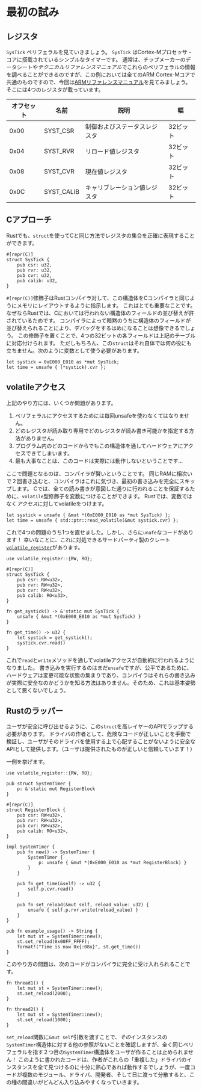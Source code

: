 <!-- # A First Attempt -->

# 最初の試み

<!-- ## The Registers -->

## レジスタ

<!--
Let's look at the 'SysTick' peripheral - a simple timer which comes with every Cortex-M processor core. Typically you'll be looking these up in the chip manufacturer's data sheet or *Technical Reference Manual*, but this example is common to all ARM Cortex-M cores, let's look in the [ARM reference manual]. We see there are four registers:
-->

`SysTick` ペリフェラルを見ていきましょう。 `SysTick` はCortex-Mプロセッサ・コアに搭載されているシンプルなタイマーです。
通常は、チップメーカーのデータシートや*テクニカルリファレンスマニュアル*でこれらのペリフェラルの情報を調べることができるのですが、この例においては全てのARM Cortex-Mコアで共通のものですので、今回は[ARMリファレンスマニュアル]を見てみましょう。
そこには4つのレジスタが載っています。

[ARMリファレンスマニュアル]: http://infocenter.arm.com/help/topic/com.arm.doc.dui0553a/Babieigh.html

<!--
| Offset | Name        | Description                 | Width  |
|--------|-------------|-----------------------------|--------|
| 0x00   | SYST_CSR    | Control and Status Register | 32 bits|
| 0x04   | SYST_RVR    | Reload Value Register       | 32 bits|
| 0x08   | SYST_CVR    | Current Value Register      | 32 bits|
| 0x0C   | SYST_CALIB  | Calibration Value Register  | 32 bits|
-->

| オフセット | 名前        | 説明                     | 幅     |
|----------|-------------|-------------------------|--------|
| 0x00     | SYST_CSR    | 制御およびステータスレジスタ | 32ビット|
| 0x04     | SYST_RVR    | リロード値レジスタ         | 32ビット|
| 0x08     | SYST_CVR    | 現在値レジスタ            | 32ビット|
| 0x0C     | SYST_CALIB  | キャリブレーション値レジスタ | 32ビット|

<!-- ## The C Approach -->

## Cアプローチ

<!--
In Rust, we can represent a collection of registers in exactly the same way as we do in C - with a `struct`.
-->

Rustでも、`struct`を使ってCと同じ方法でレジスタの集合を正確に表現することができます。

```rust,ignore
#[repr(C)]
struct SysTick {
    pub csr: u32,
    pub rvr: u32,
    pub cvr: u32,
    pub calib: u32,
}
```

<!--
The qualifier `#[repr(C)]` tells the Rust compiler to lay this structure out like a C compiler would. That's very important, as Rust allows structure fields to be re-ordered, while C does not. You can imagine the debugging we'd have to do if these fields were silently re-arranged by the compiler! With this qualifier in place, we have our four 32-bit fields which correspond to the table above. But of course, this `struct` is of no use by itself - we need a variable.
-->

`#[repr(C)]`修飾子はRustコンパイラ対して、この構造体をCコンパイラと同じようにメモリにレイアウトするように指示します。
これはとても重要なことです。なぜならRustでは、Cにおいては行われない構造体のフィールドの並び替えが許されているためです。
コンパイラによって暗黙のうちに構造体のフィールドが並び替えられることにより、デバッグをするはめになることは想像できるでしょう。
この修飾子を置くことで、4つの32ビットの各フィールドは上記のテーブルに対応付けられます。
ただしもちろん、この`struct`はそれ自体では何の役にも立ちません。次のように変数として使う必要があります。

```rust,ignore
let systick = 0xE000_E010 as *mut SysTick;
let time = unsafe { (*systick).cvr };
```

<!-- ## Volatile Accesses -->

## volatileアクセス

<!--
Now, there are a couple of problems with the approach above.
-->

上記のやり方には、いくつか問題があります。

<!--
1. We have to use unsafe every time we want to access our Peripheral.
2. We've got no way of specifying which registers are read-only or read-write.
3. Any piece of code anywhere in your program could access the hardware
   through this structure.
4. Most importantly, it doesn't actually work...
-->

1. ペリフェラルにアクセスするためには毎回unsafeを使わなくてはなりません。
2. どのレジスタが読み取り専用でどのレジスタが読み書き可能かを指定する方法がありません。
3. プログラム内のどのコードからでもこの構造体を通してハードウェアにアクセスできてしまいます。
4. 最も大事なことは、このコードは実際には動作しないということです…

<!--
Now, the problem is that compilers are clever. If you make two writes to the same piece of RAM, one after the other, the compiler can notice this and just skip the first write entirely. In C, we can mark variables as `volatile` to ensure that every read or write occurs as intended. In Rust, we instead mark the *accesses* as volatile, not the variable.
-->

ここで問題となるのは、コンパイラが賢いということです。
同じRAMに相次いで２回書き込むと、コンパイラはこれに気づき、最初の書き込みを完全にスキップします。
Cでは、全ての読み書きが意図した通りに行われることを保証するために、`volatile`型修飾子を変数につけることができます。
Rustでは、変数ではなく*アクセス*に対してvolatileをつけます。

```rust,ignore
let systick = unsafe { &mut *(0xE000_E010 as *mut SysTick) };
let time = unsafe { std::ptr::read_volatile(&mut systick.cvr) };
```

<!--
So, we've fixed one of our four problems, but now we have even more `unsafe` code! Fortunately, there's a third party crate which can help - [`volatile_register`].
-->

これで4つの問題のうち1つを直せました。しかし、さらに`unafe`なコードがあります！
幸いなことに、これに対処できるサードパーティ製のクレート[`volatile_register`]があります。

[`volatile_register`]: https://crates.io/crates/volatile_register

```rust,ignore
use volatile_register::{RW, RO};

#[repr(C)]
struct SysTick {
    pub csr: RW<u32>,
    pub rvr: RW<u32>,
    pub cvr: RW<u32>,
    pub calib: RO<u32>,
}

fn get_systick() -> &'static mut SysTick {
    unsafe { &mut *(0xE000_E010 as *mut SysTick) }
}

fn get_time() -> u32 {
    let systick = get_systick();
    systick.cvr.read()
}
```

<!--
Now, the volatile accesses are performed automatically through the `read` and `write` methods. It's still `unsafe` to perform writes, but to be fair, hardware is a bunch of mutable state and there's no way for the compiler to know whether these writes are actually safe, so this is a good default position.
-->

これで`read`と`write`メソッドを通してvolatileアクセスが自動的に行われるようになりました。
書き込みを実行するのはまだ`unsafe`ですが、公平であるために、ハードウェアは変更可能な状態の集まりであり、コンパイラはそれらの書き込みが実際に安全なのかどうかを知る方法はありません。そのため、これは基本姿勢として悪くないでしょう。

<!-- ## The Rusty Wrapper -->

## Rustのラッパー

<!--
We need to wrap this `struct` up into a higher-layer API that is safe for our users to call. As the driver author, we manually verify the unsafe code is correct, and then present a safe API for our users so they don't have to worry about it (provided they trust us to get it right!).
-->

ユーザが安全に呼び出せるように、この`struct`を高レイヤーのAPIでラップする必要があります。
ドライバの作者として、危険なコードが正しいことを手動で検証し、ユーザがそのドライバを使用する上で心配することがないように安全なAPIとして提供します。（ユーザは提供されたものが正しいと信頼しています！）

<!--
One example might be:
-->

一例を挙げます。

```rust,ignore
use volatile_register::{RW, RO};

pub struct SystemTimer {
    p: &'static mut RegisterBlock
}

#[repr(C)]
struct RegisterBlock {
    pub csr: RW<u32>,
    pub rvr: RW<u32>,
    pub cvr: RW<u32>,
    pub calib: RO<u32>,
}

impl SystemTimer {
    pub fn new() -> SystemTimer {
        SystemTimer {
            p: unsafe { &mut *(0xE000_E010 as *mut RegisterBlock) }
        }
    }

    pub fn get_time(&self) -> u32 {
        self.p.cvr.read()
    }

    pub fn set_reload(&mut self, reload_value: u32) {
        unsafe { self.p.rvr.write(reload_value) }
    }
}

pub fn example_usage() -> String {
    let mut st = SystemTimer::new();
    st.set_reload(0x00FF_FFFF);
    format!("Time is now 0x{:08x}", st.get_time())
}
```

<!--
Now, the problem with this approach is that the following code is perfectly acceptable to the compiler:
-->

このやり方の問題は、次のコードがコンパイラに完全に受け入れられることです。

```rust,ignore
fn thread1() {
    let mut st = SystemTimer::new();
    st.set_reload(2000);
}

fn thread2() {
    let mut st = SystemTimer::new();
    st.set_reload(1000);
}
```

<!--
Our `&mut self` argument to the `set_reload` function checks that there are no other references to *that* particular `SystemTimer` struct, but they don't stop the user creating a second `SystemTimer` which points to the exact same peripheral! Code written in this fashion will work if the author is diligent enough to spot all of these 'duplicate' driver instances, but once the code is spread out over multiple modules, drivers, developers, and days, it gets easier and easier to make these kinds of mistakes.
-->

`set_reload`関数に`&mut self`引数を渡すことで、*その*インスタンスの`SystemTimer`構造体に対する他の参照がないことを確認しますが、全く同じペリフェラルを指す２つ目の`SystemTimer`構造体をユーザが作ることは止められません！
このように書かれたコードは、作者がこれらの「重複した」ドライバのインスタンスを全て見つけるのに十分に熱心であれば動作するでしょうが、一度コードが複数のモジュール、ドライバ、開発者、そして日に渡って分散すると、この種の間違いがどんどん入り込みやすくなっていきます。
